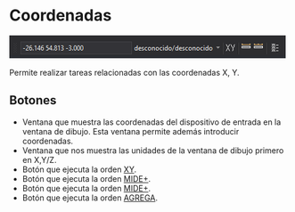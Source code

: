 # Coordenadas

![Barra de herramientas Coordenadas](../../../.gitbook/assets/coordenadas.png)

Permite realizar tareas relacionadas con las coordenadas X, Y.

## Botones

* Ventana que muestra las coordenadas del dispositivo de entrada en la ventana de dibujo. Esta ventana permite además introducir coordenadas.
* Ventana que nos muestra las unidades de la ventana de dibujo primero en X,Y/Z.
* Botón que ejecuta la orden [XY](/digi3d-net/referencia/ventana-de-dibujo/ordenes/x/xy.md).
* Botón que ejecuta la orden [MIDE+](/digi3d-net/referencia/ventana-de-dibujo/ordenes/m/mide-mas.md).
* Botón que ejecuta la orden [MIDE+](../ventana-de-dibujo/ordenes/m/mide-mas.md).
* Botón que ejecuta la orden [AGREGA](/digi3d-net/referencia/ventana-de-dibujo/ordenes/a/agrega.md).
